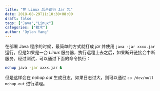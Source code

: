 ```yaml
---
title: "在 Linux 后台运行 Jar 包"
date: 2018-08-29T11:10:30+08:00
draft: false
tags: ["Java","Linux"]
categories: ["技术"]
author: "Dylan Yang"
---
```


在部署 Java 程序的时候，最简单的方式就打成 *jar* 并使用 `java -jar xxxx.jar` 运行，但是如果是一台 *Linux* 服务器，执行远程上去之后，如果断开链接会中断服务，经过测试，可以通过下面的命令执行：

``` sh
nohup java -jar xxxx.jar &
```

<!--more-->

但是这样会在 *nohup.out* 生成日志，如果日志过大，则可以通过 `cp /dev/null nohup.out` 进行清理。